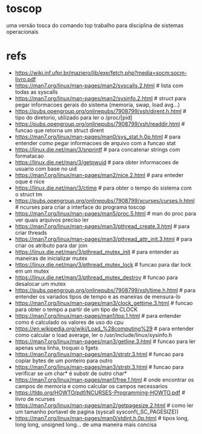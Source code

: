 # toscop
uma versão tosca do comando top
trabalho para disciplina de sistemas operacionais

# refs
- https://wiki.inf.ufpr.br/maziero/lib/exe/fetch.php?media=socm:socm-livro.pdf 
- https://man7.org/linux/man-pages/man2/syscalls.2.html                # lista com todas as syscalls
- https://man7.org/linux/man-pages/man2/sysinfo.2.html                 # struct para pegar informacoes gerais do sistema (memoria, swap, load avg...)
- https://pubs.opengroup.org/onlinepubs/7908799/xsh/dirent.h.html      # tipo do diretorio, utilizado para ler o /proc/[pid] 
- https://pubs.opengroup.org/onlinepubs/7908799/xsh/readdir.html       # funcao que retorna um struct dirent
- https://man7.org/linux/man-pages/man0/sys_stat.h.0p.html             # para entender como pegar informacoes de arquivo com a funcao stat 
- https://linux.die.net/man/3/snprintf                                 # para concatenar strings com formatacao
- https://linux.die.net/man/3/getpwuid                                 # para obter informacoes de usuario com base no uid
- https://man7.org/linux/man-pages/man2/nice.2.html                    # para enteder oque é nice
- https://linux.die.net/man/3/ctime                                    # para obter o tempo do sistema com o struct tm
- https://pubs.opengroup.org/onlinepubs/7908799/xcurses/curses.h.html  # ncurses para criar a interface do programa toscop
- https://man7.org/linux/man-pages/man5/proc.5.html                    # man do proc para ver quais arquivos preciso ler
- https://man7.org/linux/man-pages/man3/pthread_create.3.html          # para criar threads
- https://man7.org/linux/man-pages/man3/pthread_attr_init.3.html       # para criar os atributo para dar join
- https://linux.die.net/man/3/pthread_mutex_init                       # para entender as maneiras de inicializar mutex
- https://linux.die.net/man/3/pthread_mutex_lock                       # funcao para dar lock em um mutex
- https://linux.die.net/man/3/pthread_mutex_destroy                    # funcao para desalocar um mutex 
- https://pubs.opengroup.org/onlinepubs/7908799/xsh/time.h.html        # para entender os variados tipos de tempo e as maneiras de mensura-lo 
- https://man7.org/linux/man-pages/man3/clock_gettime.3.html           # funcao para obter o tempo a partir de um tipo de CLOCK 
- https://man7.org/linux/man-pages/man1/top.1.html                     # para entender como é calculado os valores de uso do cpu
- https://en.wikipedia.org/wiki/Load_%28computing%29                   # para entender como calcular o load average, ler o /usr/include/linux/sysinfo.h
- https://man7.org/linux/man-pages/man3/getline.3.html                 # funcao para ler apenas uma linha, troquei o fgets
- https://man7.org/linux/man-pages/man3/strstr.3.html                  # funcao para copiar bytes de um ponteiro para outro
- https://man7.org/linux/man-pages/man3/strstr.3.html                  # funcao para verificar se um char* é substr de outro char*
- https://man7.org/linux/man-pages/man1/free.1.html                    # onde encontrar os campos de memoria e como calcular os campos necessarios
- https://tldp.org/HOWTO/pdf/NCURSES-Programming-HOWTO.pdf             # livro de ncurses
- https://man7.org/linux/man-pages/man2/getpagesize.2.html             # como ler um tamanho portavel de pagina (syscall sysconf(_SC_PAGESIZE))
- https://man7.org/linux/man-pages/man0/stdint.h.0p.html               # tipos long, long long, unsigned long... de uma maneira mais concisa
